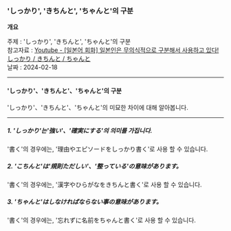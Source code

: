 ### 'しっかり', 'きちんと', 'ちゃんと'의 구분

**개요**

주제 : 'しっかり', 'きちんと', 'ちゃんと'의 구분<br>
참고자료 : [Youtube - [일본어 회화] 일본인은 무의식적으로 구분해서 사용하고 있다! しっかり / きちんと / ちゃんと](https://youtu.be/l7djsQfeKeI?si=qn1BFGVnCCtC2K8r)<br>
날짜 : 2024-02-18<br>

---

#### 'しっかり'、'きちんと'、'ちゃんと'의 구분

'しっかり'、'きちんと'、'ちゃんと'의 미묘한 차이에 대해 알아봅니다.<br>

---

##### 1. 'しっかり'는'強い'、'確実にする'의 의미를 가집니다.

'書く'의 경우에는, '理由やエピソードをしっかり書く'로 사용 할 수 있습니다.<br>

##### 2. 'こちんと'は'規則ただしい'、'整っている'の意味があります。

'書く'의 경우에는, '漢字やひらがなをきちんと書く'로 사용 할 수 있습니다.<br>

##### 3. 'ちゃんと'はしなければならない事の意味があります。

'書く'의 경우에는, '忘れずに名前をちゃんと書く'로 사용 할 수 있습니다.<br>
